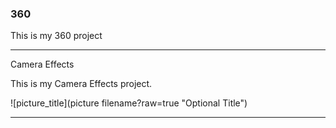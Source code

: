 ### 360

This is my 360 project 

<script src="//360.vizor.io/scripts/embed.js" data-vizorurl="https://360.vizor.io/embed/v/qev" ></script>

***

Camera Effects

This is my Camera Effects project.

![picture_title](picture filename?raw=true "Optional Title")

***
